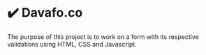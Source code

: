 # :heavy_check_mark: Davafo.co  

The purpose of this project is to work on a form with its respective validations using HTML, CSS and Javascript.
